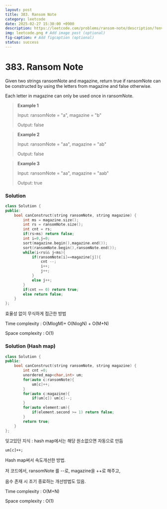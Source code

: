 ```yaml
---
layout: post
title: 383. Ransom Note
category: leetcode
date: 2025-02-27 15:30:00 +0900
description: https://leetcode.com/problems/ransom-note/description/?envType=study-plan-v2&envId=top-interview-150
img: leetcode.png # Add image post (optional)
fig-caption: # Add figcaption (optional)
status: success
---
```


# 383. Ransom Note

Given two strings ransomNote and magazine, return true if ransomNote can be constructed by using the letters from magazine and false otherwise.

Each letter in magazine can only be used once in ransomNote.

 

> **Example 1**
> 
> Input: ransomNote = "a", magazine = "b"
> 
> Output: false

> **Example 2**
> 
> Input: ransomNote = "aa", magazine = "ab"
> 
> Output: false

> **Example 3**
> 
> Input: ransomNote = "aa", magazine = "aab"
> 
> Output: true

### Solution
```cpp
class Solution {
public:
    bool canConstruct(string ransomNote, string magazine) {
        int ms = magazine.size();
        int rs = ransomNote.size();
        int cnt = rs;
        if(rs>ms) return false;
        int i=0,j=0;
        sort(magazine.begin(),magazine.end());
        sort(ransomNote.begin(),ransomNote.end());
        while(i<rs&& j<ms){
            if(ransomNote[i]==magazine[j]){
                cnt --;
                i++;
                j++;
            }
            else j++;
        }
        if(cnt == 0) return true;
        else return false;
    }
};
```

효율성 없이 무식하게 접근한 방법

Time complexity : O(MlogM)+ O(NlogN) + O(M+N)

Space complexity : O(1)


### Solution (Hash map)
```cpp
class Solution {
public:
    bool canConstruct(string ransomNote, string magazine) {
        int cnt =0;
        unordered_map<char,int> um;
        for(auto c:ransomNote){
            um[c]++; 
        }
        for(auto c:magazine){
            if(um[c]) um[c]--;
        }
        for(auto element:um){
            if(element.second >= 1) return false;
        }
        return true;
    }
};
```

잊고있던 지식 : hash map에서는 해당 원소없으면 자동으로 만듬
```
um[c]++;
```

Hash map써서 속도개선한 방법. 

저 코드에서, ransomNote 를 --로, magazine을 ++로 해주고,

음수 존재 시 조기 종료하는 개선방법도 있음.

Time complexity : O(M+N)

Space complexity : O(1)

